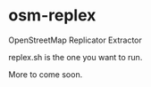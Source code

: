 # osm-replex
OpenStreetMap Replicator Extractor

replex.sh is the one you want to run.

More to come soon.
